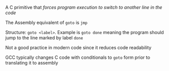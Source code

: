 A C primitive that *forces program execution to switch to another line in the code*

The Assembly equivalent of `goto` is `jmp`

Structure: `goto <label>`. Example is `goto done` meaning the program should jump to the line marked by label `done`

Not a good practice in modern code since it reduces code readability

GCC typically changes C code with conditionals to `goto` form prior to translating it to assembly
